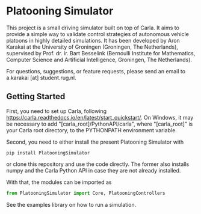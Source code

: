 # Platooning Simulator

This project is a small driving simulator built on top of Carla. It aims to provide a simple way to validate control strategies of autonomous vehicle platoons in highly detailed simulations. It has been developed by Aron Karakai at the University of Groningen (Groningen, The Netherlands), supervised by Prof. dr. ir. Bart Besselink (Bernoulli Institute for Mathematics, Computer Science and Artificial Intelligence, Groningen, The Netherlands).

For questions, suggestions, or feature requests, please send an email to a.karakai [at] student.rug.nl.

## Getting Started

First, you need to set up Carla, following https://carla.readthedocs.io/en/latest/start_quickstart/. On Windows, it may be necessary to add "[carla_root]/PythonAPI/carla", where "[carla_root]" is your Carla root directory, to the PYTHONPATH environment variable.

Second, you need to either install the present Platooning Simulator with
````terminal
pip install PlatooningSimulator
````
or clone this repository and use the code directly. The former also installs numpy and the Carla Python API in case they are not already installed.

With that, the modules can be imported as
````Python
from PlatooningSimulator import Core, PlatooningControllers
````

See the examples library on how to run a simulation.

